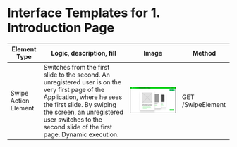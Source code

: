 # **Interface Templates for 1. Introduction Page**
| Element Type | Logic, description, fill | Image | Method |
|--------------|--------------------------|-------|--------|
|Swipe Action Element | Switches from the first slide to the second. An unregistered user is on the very first page of the Application, where he sees the first slide. By swiping the screen, an unregistered user switches to the second slide of the first page. Dynamic execution. | ![Introduction Page Form](image-1.png) | GET /SwipeElement |
